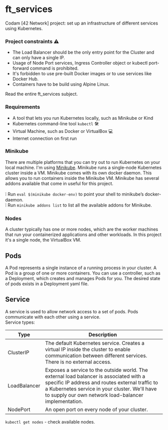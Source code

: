 # ft_services
Codam [42 Network] project: set up an infrastructure of different services using Kubernetes.

### Project constraints :warning:
* The Load Balancer should be the only entry point for the Cluster and can only have a single IP.
* Usage of Node Port services, Ingress Controller object or kubectl port-forward command is prohibited.
* It's forbidden to use pre-built Docker images or to use services like Docker Hub.
* Containers have to be build using Alpine Linux.

Read the entire ft_services subject.

### Requirements

* A tool that lets you run Kubernetes locally, such as Minikube or Kind <br>
* Kubernetes command-line tool `kubectl` :hammer_and_wrench: <br>
* Virtual Machine, such as Docker or VirtualBox :computer: <br>
* Internet connection on first run <br>

### Minikube
There are multiple platforms that you can try out to run Kubernetes on your local machine. I'm using [Minikube](https://minikube.sigs.k8s.io/docs/start/). Minikube runs a single-node Kubernetes cluster inside a VM. Minikube comes with its own docker daemon. This allows you to run containers inside the Minikube VM. Minikube has several addons available that come in useful for this project. <br><br>
:grey_exclamation: Run `eval $(minikube docker-env)` to point your shell to minikube’s docker-daemon. <br>
:grey_exclamation: Run `minikube addons list` to list all the available addons for Minikube.

### Nodes
A cluster typically has one or more nodes, which are the worker machines that run your containerized applications and other workloads. In this project it's a single node, the VirtualBox VM.

## Pods
A Pod represents a single instance of a running process in your cluster. A Pod is a group of one or more containers. You can use a controller, such as a Deployment, which creates and manages Pods for you. The desired state of pods exists in a Deployment yaml file.

## Service
A service is used to allow network access to a set of pods. Pods communicate with each other using a service. <br>
Service types:<br>

| Type  | Description   |
| ------------------ |-------------|
| ClusterIP      | The default Kubernetes service. Creates a virtual IP inside the cluster to enable communication between different services. There is no external access. | 
| LoadBalancer      | Exposes a service to the outside world. The external load balancer is associated with a specific IP address and routes external traffic to a Kubernetes service in your cluster. We'll have to supply our own network load-balancer implementation. 
| NodePort | An open port on every node of your cluster.|





`kubectl get nodes` - check available nodes.
